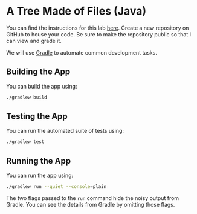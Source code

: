 # A Tree Made of Files (Java)

You can find the instructions for this lab [here](https://morethanequations.com/Computer-Science/Labs/A-Tree-Made-of-Files). Create a new repository on GitHub to house your code. Be sure to make the repository public so that I can view and grade it.

We will use [Gradle](https://gradle.org/) to automate common development tasks.

## Building the App

You can build the app using:

```bash
./gradlew build
```

## Testing the App

You can run the automated suite of tests using:

```bash
./gradlew test
```

## Running the App

You can run the app using:

```bash
./gradlew run --quiet --console=plain
```

The two flags passed to the `run` command hide the noisy output from Gradle. You can see the details from Gradle by omitting those flags.

